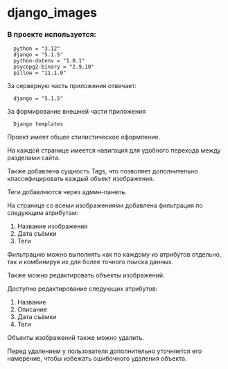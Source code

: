 # django_images
### В проекте используется:

  ```
    python = "3.12"
    django = "5.1.5"
    python-dotenv = "1.0.1"
    psycopg2-binary = "2.9.10"
    pillow = "11.1.0"
  ```

За серверную часть приложения отвечает:

  ```
    django = "5.1.5"
  ```

За формирование внешней части приложения

  ```
    Django templates
  ```

Проект имеет общее стилистическое оформление.

На каждой странице имеется навигация для удобного перехода между разделами сайта.

Также добавлена сущность Tags,
что позволяет дополнительно классифицировать каждый объект изображения.

Теги добавляются через админ-панель.

На странице со всеми изображениями добавлена фильтрация по следующим атрибутам:

 1) Название изображения
 2) Дата съёмки
 3) Теги

Фильтрацию можно выполнять как по каждому из атрибутов отдельно, так и комбинируя их для более точного поиска данных.

Также можно редактировать объекты изображений.

Доступно редактирование следующих атрибутов:
 1) Название
 2) Описание
 3) Дата съёмки
 4) Теги

Объекты изображений также можно удалить.

Перед удалением у пользователя дополнительно уточняется его намерение, чтобы избежать ошибочного удаления объекта.
